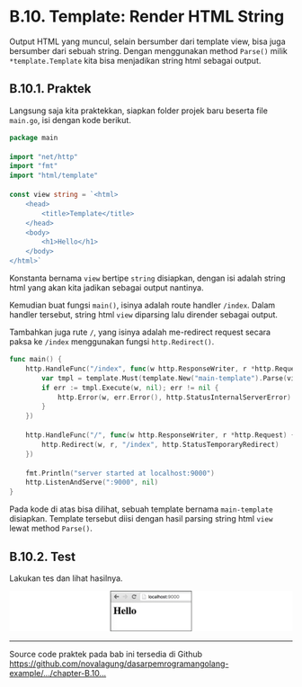 # B.10. Template: Render HTML String

Output HTML yang muncul, selain bersumber dari template view, bisa juga bersumber dari sebuah string. Dengan menggunakan method `Parse()` milik `*template.Template` kita bisa menjadikan string html sebagai output.

## B.10.1. Praktek

Langsung saja kita praktekkan, siapkan folder projek baru beserta file `main.go`, isi dengan kode berikut. 

```go
package main

import "net/http"
import "fmt"
import "html/template"

const view string = `<html>
	<head>
		<title>Template</title>
	</head>
	<body>
		<h1>Hello</h1>
	</body>
</html>`
```

Konstanta bernama `view` bertipe `string` disiapkan, dengan isi adalah string html yang akan kita jadikan sebagai output nantinya.

Kemudian buat fungsi `main()`, isinya adalah route handler `/index`. Dalam handler tersebut, string html `view` diparsing lalu dirender sebagai output.

Tambahkan juga rute `/`, yang isinya adalah me-redirect request secara paksa ke `/index` menggunakan fungsi `http.Redirect()`.

```go
func main() {
	http.HandleFunc("/index", func(w http.ResponseWriter, r *http.Request) {
		var tmpl = template.Must(template.New("main-template").Parse(view))
		if err := tmpl.Execute(w, nil); err != nil {
			http.Error(w, err.Error(), http.StatusInternalServerError)
		}
	})

	http.HandleFunc("/", func(w http.ResponseWriter, r *http.Request) {
		http.Redirect(w, r, "/index", http.StatusTemporaryRedirect)
	})

	fmt.Println("server started at localhost:9000")
	http.ListenAndServe(":9000", nil)
}
```

Pada kode di atas bisa dilihat, sebuah template bernama `main-template` disiapkan. Template tersebut diisi dengan hasil parsing string html `view` lewat method `Parse()`.

## B.10.2. Test

Lakukan tes dan lihat hasilnya.

![String html sebagai output](images/B_render_html_string_1_parse.png)

---

<div class="source-code-link">
    <div class="source-code-link-message">Source code praktek pada bab ini tersedia di Github</div>
    <a href="https://github.com/novalagung/dasarpemrogramangolang-example/tree/master/chapter-B.10-render-html-string">https://github.com/novalagung/dasarpemrogramangolang-example/.../chapter-B.10...</a>
</div>
